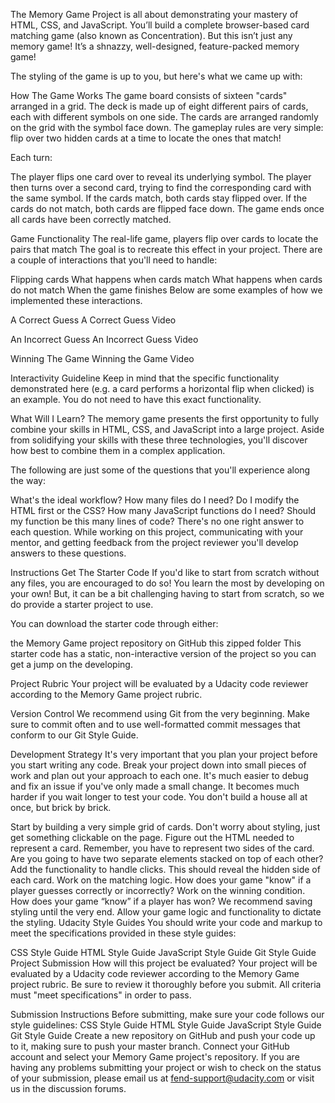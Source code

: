 
The Memory Game Project is all about demonstrating your mastery of HTML, CSS, and JavaScript. You’ll build a complete browser-based card matching game (also known as Concentration). But this isn’t just any memory game! It’s a shnazzy, well-designed, feature-packed memory game!

The styling of the game is up to you, but here's what we came up with:

How The Game Works
The game board consists of sixteen "cards" arranged in a grid. The deck is made up of eight different pairs of cards, each with different symbols on one side. The cards are arranged randomly on the grid with the symbol face down. The gameplay rules are very simple: flip over two hidden cards at a time to locate the ones that match!

Each turn:

The player flips one card over to reveal its underlying symbol.
The player then turns over a second card, trying to find the corresponding card with the same symbol.
If the cards match, both cards stay flipped over.
If the cards do not match, both cards are flipped face down.
The game ends once all cards have been correctly matched.

Game Functionality
The real-life game, players flip over cards to locate the pairs that match The goal is to recreate this effect in your project. There are a couple of interactions that you'll need to handle:

Flipping cards
What happens when cards match
What happens when cards do not match
When the game finishes
Below are some examples of how we implemented these interactions.

A Correct Guess
A Correct Guess Video

An Incorrect Guess
An Incorrect Guess Video

Winning The Game
Winning the Game Video

Interactivity Guideline
Keep in mind that the specific functionality demonstrated here (e.g. a card performs a horizontal flip when clicked) is an example. You do not need to have this exact functionality.

What Will I Learn?
The memory game presents the first opportunity to fully combine your skills in HTML, CSS, and JavaScript into a large project. Aside from solidifying your skills with these three technologies, you'll discover how best to combine them in a complex application.

The following are just some of the questions that you'll experience along the way:

What's the ideal workflow?
How many files do I need?
Do I modify the HTML first or the CSS?
How many JavaScript functions do I need?
Should my function be this many lines of code?
There's no one right answer to each question. While working on this project, communicating with your mentor, and getting feedback from the project reviewer you'll develop answers to these questions.

Instructions
Get The Starter Code
If you'd like to start from scratch without any files, you are encouraged to do so! You learn the most by developing on your own! But, it can be a bit challenging having to start from scratch, so we do provide a starter project to use.

You can download the starter code through either:

the Memory Game project repository on GitHub
this zipped folder
This starter code has a static, non-interactive version of the project so you can get a jump on the developing.

Project Rubric
Your project will be evaluated by a Udacity code reviewer according to the Memory Game project rubric.

Version Control
We recommend using Git from the very beginning. Make sure to commit often and to use well-formatted commit messages that conform to our Git Style Guide.

Development Strategy
It's very important that you plan your project before you start writing any code. Break your project down into small pieces of work and plan out your approach to each one. It's much easier to debug and fix an issue if you've only made a small change. It becomes much harder if you wait longer to test your code. You don't build a house all at once, but brick by brick.

Start by building a very simple grid of cards.
Don't worry about styling, just get something clickable on the page.
Figure out the HTML needed to represent a card. Remember, you have to represent two sides of the card. Are you going to have two separate elements stacked on top of each other?
Add the functionality to handle clicks.
This should reveal the hidden side of each card.
Work on the matching logic. How does your game "know" if a player guesses correctly or incorrectly?
Work on the winning condition. How does your game “know” if a player has won?
We recommend saving styling until the very end. Allow your game logic and functionality to dictate the styling.
Udacity Style Guides
You should write your code and markup to meet the specifications provided in these style guides:

CSS Style Guide
HTML Style Guide
JavaScript Style Guide
Git Style Guide
Project Submission
How will this project be evaluated?
Your project will be evaluated by a Udacity code reviewer according to the Memory Game project rubric. Be sure to review it thoroughly before you submit. All criteria must "meet specifications" in order to pass.

Submission Instructions
Before submitting, make sure your code follows our style guidelines:
CSS Style Guide
HTML Style Guide
JavaScript Style Guide
Git Style Guide
Create a new repository on GitHub and push your code up to it, making sure to push your master branch.
Connect your GitHub account and select your Memory Game project's repository.
If you are having any problems submitting your project or wish to check on the status of your submission, please email us at fend-support@udacity.com or visit us in the discussion forums.